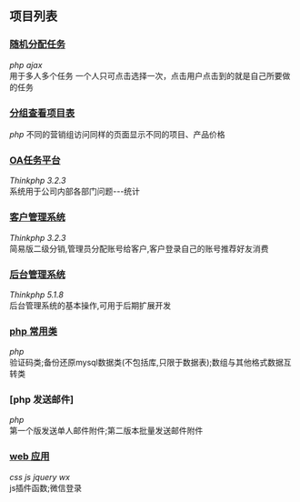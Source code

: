## 项目列表

### [随机分配任务](https://github.com/xue-y/php/tree/master/allot)  
*php* *ajax*   
用于多人多个任务 一个人只可点击选择一次，点击用户点击到的就是自己所要做的任务  

### [分组查看项目表](https://github.com/xue-y/php/tree/master/itemprice) 
*php*
不同的营销组访问同样的页面显示不同的项目、产品价格  

### [OA任务平台](https://github.com/xue-y/php/tree/master/renwu)  
*Thinkphp 3.2.3*   
系统用于公司内部各部门问题---统计  

### [客户管理系统](https://github.com/xue-y/php/tree/master/fenxiao)  
*Thinkphp 3.2.3*    
简易版二级分销,管理员分配账号给客户,客户登录自己的账号推荐好友消费   

### [后台管理系统](https://github.com/xue-y/php/tree/master/backsys)   
*Thinkphp 5.1.8*  
后台管理系统的基本操作,可用于后期扩展开发  

### [php 常用类](https://github.com/xue-y/PhpClass)  
*php*   
验证码类;备份还原mysql数据类(不包括库,只限于数据表);数组与其他格式数据互转类  

### [php 发送邮件]  
*php*  
第一个版发送单人邮件附件;第二版本批量发送邮件附件   

### [web 应用](https://github.com/xue-y/web/tree/master)  
*css js jquery wx*  
js插件函数;微信登录  

